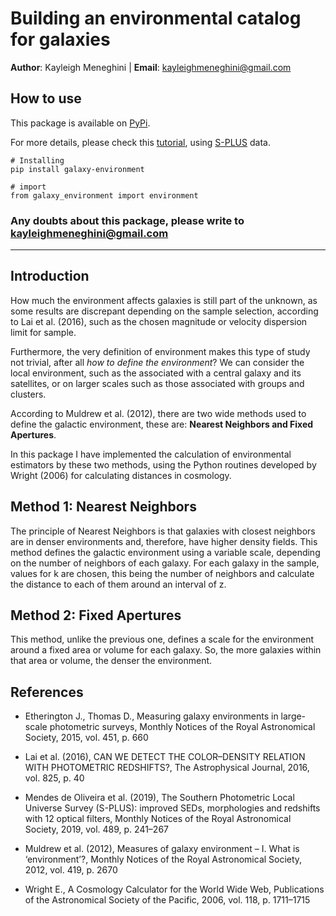 # Building an environmental catalog for galaxies

**Author**: Kayleigh Meneghini | **Email**: kayleighmeneghini@gmail.com

## How to use

This package is available on [PyPi](https://pypi.org/project/galaxy-environment/).

For more details, please check this [tutorial](https://github.com/kaykeigh/galaxy-environment/blob/master/tutorial/Tutorial.ipynb), using [S-PLUS](https://arxiv.org/pdf/1907.01567.pdf) data.


```
# Installing 
pip install galaxy-environment
```

```
# import 
from galaxy_environment import environment
```

### Any doubts about this package, please write to kayleighmeneghini@gmail.com
-------------------------------------------------------------------------------------------------------------------

## Introduction 
How much the environment affects galaxies is still part of the unknown, as some results are discrepant depending on the sample selection, according to Lai
et al. (2016), such as the chosen magnitude or velocity dispersion limit for sample.

Furthermore, the very definition of environment makes this type of study not trivial, after all *how to define the environment*? 
We can consider the local environment, such as the associated with a central galaxy and its satellites, or on larger scales such as those associated
with groups and clusters. 

According to Muldrew et al. (2012), there are two wide methods used to define the galactic environment, these are: **Nearest Neighbors and Fixed Apertures**.

In this package I have implemented the calculation of environmental estimators by these two methods, using the Python routines developed by Wright (2006) for calculating distances in cosmology.

## Method 1: Nearest Neighbors
The principle of Nearest Neighbors is that galaxies with closest neighbors are in denser environments and, therefore, have higher density fields. 
This method defines the galactic environment using a variable scale, depending on the number of neighbors of each galaxy.
For each galaxy in the sample, values for k are chosen, this being the number of neighbors and calculate the distance to each of them around an interval of z.

## Method 2: Fixed Apertures
This method, unlike the previous one, defines a scale for the environment around a fixed area or volume for each galaxy. 
So, the more galaxies within that area or volume, the denser the environment. 


## References
* Etherington J., Thomas D., Measuring galaxy environments in large-scale photometric
surveys, Monthly Notices of the Royal Astronomical Society, 2015, vol. 451, p. 660

* Lai et al. (2016), CAN WE DETECT THE COLOR–DENSITY RELATION WITH
PHOTOMETRIC REDSHIFTS?, The Astrophysical Journal, 2016, vol. 825, p. 40

* Mendes de Oliveira et al. (2019), The Southern Photometric Local Universe Survey
(S-PLUS): improved SEDs, morphologies and redshifts with 12 optical filters, 
Monthly Notices of the Royal Astronomical Society, 2019, vol. 489, p.
241–267

* Muldrew et al. (2012), Measures of galaxy environment – I. What is ‘environment’?,
Monthly Notices of the Royal Astronomical Society, 2012, vol. 419, p. 2670

* Wright E., A Cosmology Calculator for the World Wide Web, 
Publications of the Astronomical Society of the Pacific, 2006, vol. 118, p. 1711–1715



